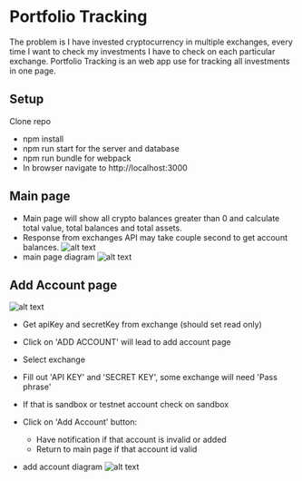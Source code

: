 # Portfolio Tracking
The problem is I have invested cryptocurrency in multiple exchanges, every time I want to check my investments I have to check on each particular exchange.
Portfolio Tracking is an web app use for tracking all investments in one page.

## Setup 
Clone repo
* npm install
* npm run start for the server and database
* npm run bundle for webpack
* In browser navigate to http://localhost:3000

## Main page
* Main page will show all crypto balances greater than 0 and calculate total value, total balances and total assets.
* Response from exchanges API may take couple second to get account balances.
![alt text](https://i.ibb.co/vc5NxfL/Screen-Shot-2022-02-20-at-10-51-02-AM.jpg)
* main page diagram
![alt text](https://i.ibb.co/XkfMxNr/Screen-Shot-2022-02-20-at-11-10-45-AM.jpg)

## Add Account page
![alt text](https://i.ibb.co/j8mHJNH/Screen-Shot-2022-02-20-at-10-51-12-AM.jpg)
* Get apiKey and secretKey from exchange (should set read only)
* Click on 'ADD ACCOUNT' will lead to add account page 
* Select exchange
* Fill out 'API KEY' and 'SECRET KEY', some exchange will need 'Pass phrase' 
* If that is sandbox or testnet account check on sandbox
* Click on 'Add Account' button:
  * Have notification if that account is invalid or added
  * Return to main page if that account id valid

* add account diagram
![alt text](https://i.ibb.co/CmH0mQg/Screen-Shot-2022-02-20-at-10-59-41-AM.jpg)



